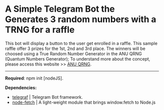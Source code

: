 # A Simple Telegram Bot the Generates 3 random numbers with a TRNG for a raffle

This bot will display a button to the user get enrolled in a raffle. This
sample raffle offer 3 prizes for the 1st, 2nd and 3rd place. The winners will be choosed using a True Random Number Generator in the ANU QRNG (Quantum Numbers Generator); To understand more about the concept, please
access this website >>  [ANU QRNG](https://qrng.anu.edu.au/).

-------------------------------------------------------------------------

**Required**: npm init [nodeJS].

**Dependencies:** 
* [telegraf](https://www.npmjs.com/package/telegraf) | Telegram Bot framework.
* [node-fetch](https://www.npmjs.com/package/node-fetch) | A light-weight module that brings window.fetch to Node.js



